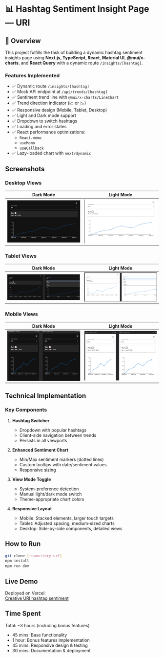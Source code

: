 # 📊 Hashtag Sentiment Insight Page — URI

## 🚀 Overview

This project fulfills the task of building a dynamic hashtag sentiment insights page using **Next.js, TypeScript, React**, **Material UI**, **@mui/x-charts**, and **React Query** with a dynamic route `/insights/[hashtag]`. 

### Features Implemented

- ✅ Dynamic route `/insights/[hashtag]`
- ✅ Mock API endpoint at `/api/trends/[hashtag]`
- ✅ Sentiment trend line with `@mui/x-charts/LineChart`
- ✅ Trend direction indicator (📈 or 📉)
- ✅ Responsive design (Mobile, Tablet, Desktop)
- ✅ Light and Dark mode support
- ✅ Dropdown to switch hashtags
- ✅ Loading and error states
- ✅ React performance optimizations:
  - `React.memo`
  - `useMemo`
  - `useCallback`
- ✅ Lazy-loaded chart with `next/dynamic`

## Screenshots

### Desktop Views
| Dark Mode | Light Mode |
|-----------|------------|
| ![Desktop Dark Mode](./public/desktop-dark.png) | ![Desktop Light Mode](./public/desktop-light.png) |

### Tablet Views
| Dark Mode | Light Mode |
|-----------|------------|
| ![Tablet Dark Mode](./public/tab-dark.png) | ![Tablet Light Mode](./public/tab-light.png) |

### Mobile Views
| Dark Mode | Light Mode |
|-----------|------------|
| ![Mobile Dark Mode](./public/mobile-dark.png) | ![Mobile Light Mode](./public/mobile-light.png) |

## Technical Implementation

### Key Components

1. **Hashtag Switcher**
   - Dropdown with popular hashtags
   - Client-side navigation between trends
   - Persists in all viewports

2. **Enhanced Sentiment Chart**
   - Min/Max sentiment markers (dotted lines)
   - Custom tooltips with date/sentiment values
   - Responsive sizing

3. **View Mode Toggle**
   - System-preference detection
   - Manual light/dark mode switch
   - Theme-appropriate chart colors

4. **Responsive Layout**
   - Mobile: Stacked elements, larger touch targets
   - Tablet: Adjusted spacing, medium-sized charts
   - Desktop: Side-by-side components, detailed views

## How to Run

```bash
git clone [repository-url]
npm install
npm run dev
```

## Live Demo

Deployed on Vercel:  
[Creative URI hashtag sentiment ](https://uricreative.vercel.app/insights/uri)

## Time Spent

Total: ~3 hours (including bonus features)

- 45 mins: Base functionality
- 1 hour: Bonus features implementation
- 45 mins: Responsive design & testing
- 30 mins: Documentation & deployment

